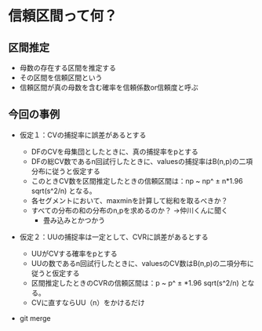 

# 信頼区間って何？
## 区間推定
- 母数の存在する区間を推定する
- その区間を信頼区間という
- 信頼区間が真の母数を含む確率を信頼係数or信頼度と呼ぶ

## 今回の事例
- 仮定１：CVの捕捉率に誤差があるとする
	- DFのCVを母集団としたときに、真の捕捉率をpとする
	- DFの総CV数であるn回試行したときに、valuesの捕捉率はB(n,p)の二項分布に従うと仮定する
	- このときCV数を区間推定したときの信頼区間は：np ~ np^ ± n*1.96 sqrt(s^2/n) となる。
	- 各セグメントにおいて、maxminを計算して総和を取るべきか？
	- すべての分布の和の分布のn,pを求めるのか？ →仲川くんに聞く
		- 畳み込みとかつかう

- 仮定２：UUの捕捉率は一定として、CVRに誤差があるとする
	- UUがCVする確率をpとする
	- UUの数であるn回試行したときに、valuesのCV数はB(n,p)の二項分布に従うと仮定する
	- 区間推定したときのCVRの信頼区間は：p ~ p^ ± *1.96 sqrt(s^2/n) となる。
	- CVに直すならUU（n）をかけるだけ

- git merge
